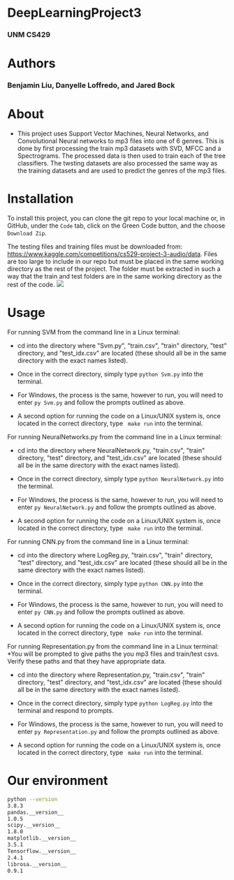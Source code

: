 # DeepLearningProject3
### UNM CS429
# Authors
### Benjamin Liu, Danyelle Loffredo, and Jared Bock


# About

* This project uses Support Vector Machines, Neural Networks, and Convolutional Neural networks to mp3 files into one of 6 genres. This is done by first processing the train mp3 datasets with SVD, MFCC and a Spectrograms. The processed data is then used to train each of the tree classifiers. The twsting datasets are also processed the same way as the training datasets and are used to predict the genres of the mp3 files. 
# Installation

To install this project, you can clone the git repo to your local machine or, in GitHub, under the ```Code``` tab, click on the Green Code button, and the choose ```Download Zip```. 

The testing files and training files must be downloaded from: https://www.kaggle.com/competitions/cs529-project-3-audio/data. 
Files are too large to include in our repo but must be placed in the same working directory as the rest of the project. The folder must be extracted in such a way that the train and test folders are in the same working directory as the rest of the code.
![](Resources/codebutton.png)

# Usage 
For running SVM from the command line in a Linux terminal:

* cd into the directory where "Svm.py", "train.csv", "train" directory, "test" directory, and "test_idx.csv" are located (these should all be in the same directory with the exact names listed).

* Once in the correct directory, simply type 
```python Svm.py``` into the terminal.

* For Windows, the process is the same, however to run, you will need to enter ```py Svm.py``` and follow the prompts outlined as above.

* A second option for running the code on a Linux/UNIX system is, once located in the correct directory, type ``` make run``` into the terminal.

For running NeuralNetworks.py from the command line in a Linux terminal:

* cd into the directory where NeuralNetwork.py, "train.csv", "train" directory, "test" directory, and "test_idx.csv" are located (these should all be in the same directory with the exact names listed).

* Once in the correct directory, simply type 
```python NeuralNetwork.py``` into the terminal.

* For Windows, the process is the same, however to run, you will need to enter ```py NeuralNetwork.py``` and follow the prompts outlined as above.

* A second option for running the code on a Linux/UNIX system is, once located in the correct directory, type ``` make run``` into the terminal.

For running CNN.py from the command line in a Linux terminal:

* cd into the directory where LogReg.py, "train.csv", "train" directory, "test" directory, and "test_idx.csv" are located (these should all be in the same directory with the exact names listed).

* Once in the correct directory, simply type 
```python CNN.py``` into the terminal.

* For Windows, the process is the same, however to run, you will need to enter ```py CNN.py``` and follow the prompts outlined as above.

* A second option for running the code on a Linux/UNIX system is, once located in the correct directory, type ``` make run``` into the terminal.

For running Representation.py from the command line in a Linux terminal:
*You will be prompted to give paths the you mp3 files and train/test csvs. Verify these paths and that they have appropriate data.

* cd into the directory where Representation.py, "train.csv", "train" directory, "test" directory, and "test_idx.csv" are located (these should all be in the same directory with the exact names listed).

* Once in the correct directory, simply type 
```python LogReg.py``` into the terminal and respond to prompts.

* For Windows, the process is the same, however to run, you will need to enter ```py Representation.py``` and follow the prompts outlined as above.

* A second option for running the code on a Linux/UNIX system is, once located in the correct directory, type ``` make run``` into the terminal.


# Our environment
```bash
python --version
3.8.3
pandas.__version__
1.0.5
scipy.__version__
1.8.0
matplotlib.__version__
3.5.1
Tensorflow.__version__
2.4.1
librosa.__version__
0.9.1